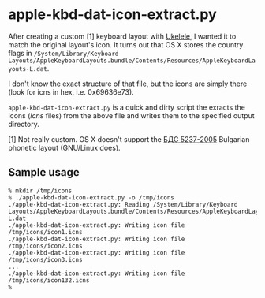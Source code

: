 # apple-kbd-dat-icon-extract.py

After creating a custom [1] keyboard layout with
[Ukelele](http://scripts.sil.org/cms/scripts/page.php?site_id=nrsi&id=ukelele),
I wanted it to match the original layout's icon.  It turns out that OS X stores
the country flags in
`/System/Library/Keyboard Layouts/AppleKeyboardLayouts.bundle/Contents/Resources/AppleKeyboardLayouts-L.dat`.

I don't know the exact structure of that file, but the icons are simply
there (look for icns in hex, i.e. 0x69636e73).

`apple-kbd-dat-icon-extract.py` is a quick and dirty script the exracts the
icons (*icns* files) from the above file and writes them to the specified
output directory.


[1] Not really custom.  OS X doesn't support the [БДС
5237-2005](http://www.metodii.com/bds52372005.pdf) Bulgarian phonetic layout
(GNU/Linux does).


## Sample usage

```
% mkdir /tmp/icons
% ./apple-kbd-dat-icon-extract.py -o /tmp/icons
./apple-kbd-dat-icon-extract.py: Reading /System/Library/Keyboard Layouts/AppleKeyboardLayouts.bundle/Contents/Resources/AppleKeyboardLayouts-L.dat
./apple-kbd-dat-icon-extract.py: Writing icon file /tmp/icons/icon1.icns
./apple-kbd-dat-icon-extract.py: Writing icon file /tmp/icons/icon2.icns
./apple-kbd-dat-icon-extract.py: Writing icon file /tmp/icons/icon3.icns
...
./apple-kbd-dat-icon-extract.py: Writing icon file /tmp/icons/icon132.icns
%
```

